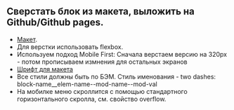 ## Сверстать блок из макета, выложить на Github/Github pages.

-  [Макет](https://www.figma.com/file/bZw1N2Q11xjRlRZWgpN74I/Block4).
- Для верстки использовать flexbox.
- Используем подход Mobile First: Сначала верстаем версию на 320px - потом прописываем измнения для остальных экранов
- [Шрифт для макета](https://webfonts.pro/base-web-fonts/sans-serif-grotesque/897-tt-lakes.html)
- Все стили должны быть по БЭМ. Стиль именования - two dashes: block-name__elem-name--mod-name--mod-val
- На мобилке меню скроллится с помощью стандартного горизонтального скролла, см. свойство overflow.
